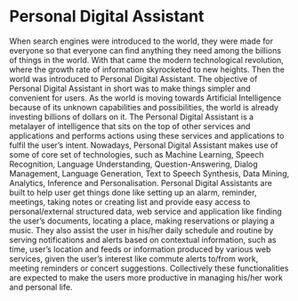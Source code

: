 # Personal Digital Assistant
When search engines were introduced to the world, they were made for everyone so that everyone can find anything they need among the billions of things in the world. With that came the modern technological revolution, where the growth rate of information skyrocketed to new heights. Then the world was introduced to Personal Digital Assistant. The objective of Personal Digital Assistant in short was to make things simpler and convenient for users. As the world is moving towards Artificial Intelligence because of its unknown capabilities and possibilities, the world is already investing billions of dollars on it. The Personal Digital Assistant is a metalayer of intelligence that sits on the top of other services and applications and performs actions using these services and applications to fulfil the user’s intent. Nowadays, Personal Digital Assistant makes use of some of core set of technologies, such as Machine Learning, Speech Recognition, Language Understanding, Question-Answering, Dialog Management, Language Generation, Text to Speech Synthesis, Data Mining, Analytics, Inference and Personalisation.
Personal Digital Assistants are built to help user get things done like setting up an alarm, reminder, meetings, taking notes or creating list and provide easy access to personal/external structured data, web service and application like finding the user’s documents, locating a place, making reservations or playing a music. They also assist the user in his/her daily schedule and routine by serving notifications and alerts based on contextual information, such as time, user’s location and feeds or information produced by various web services, given the user’s interest like commute alerts to/from work, meeting reminders or concert suggestions. Collectively these functionalities are expected to make the users more productive in managing his/her work and personal life.
